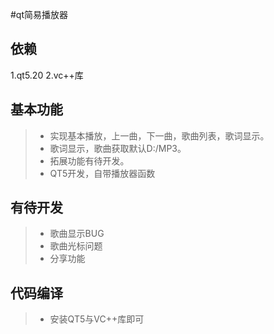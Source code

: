 #qt简易播放器
## 依赖
1.qt5.20
2.vc++库
##  基本功能
> * 实现基本播放，上一曲，下一曲，歌曲列表，歌词显示。
> * 歌词显示，歌曲获取默认D:/MP3。
> * 拓展功能有待开发。
> * QT5开发，自带播放器函数

## 有待开发
> * 歌曲显示BUG
> * 歌曲光标问题
> * 分享功能

##  代码编译
> * 安装QT5与VC++库即可
